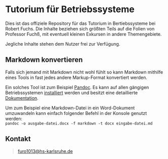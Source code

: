 # Tutorium für Betriebssysteme

Dies ist das offiziele Repository für das Tutorium in Bertiebssysteme bei Robert Fuchs. Die Inhalte beziehen sich größten Teils auf die Folien von Professor Fuchß, mit eventuell kleinen Exkursen in andere Themengebiete.

Jegliche Inhalte stehen dem Nutzer frei zur Verfügung.

## Markdown konvertieren

Falls sich jemand mit Markdown nicht wohl fühlt so kann Markdown mithilfe eines Tools in fast jedes andere Markup-Format konvertiert werden.

Ein solches Tool ist zum Beispiel [Pandoc](http://pandoc.org/index.html). Es kann auf allen gängigen Betriebssystemen [installiert](http://pandoc.org/installing.html) werden und besitzt eine detaillierte [Dokumentation](http://pandoc.org/MANUAL.html).

Um zum Beispiel eine Markdown-Datei in ein Word-Dokument umzuwandeln kann einfach folgender Befehl in der Konsole genutzt werden:  
`pandoc -o ausgabe-datei.docx -f markdown -t docx eingabe-datei.md`

## Kontakt

> furo1013@hs-karlsruhe.de